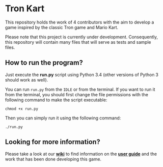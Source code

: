 Tron Kart
=========

This repository holds the work of 4 contributors with the aim to develop a game inspired by the classic Tron game and Mario Kart.

Please note that this project is currently under development. 
Consequently, this repository will contain many files that will serve as tests and sample files.

How to run the program?
-


Just execute the **run.py** script using Python 3.4 (other versions of Python 3 should work as well). 

You can run `run.py` from the `IDLE` or from the terminal. If you want to run it from the terminal, you should first change the file permissions with the following command to make the script executable:

    chmod +x run.py
    
Then you can simply run it using the following command:

    ./run.py


Looking for more information?
-
Please take a look at our [**wiki**](https://github.com/cruzas/tron_grid/wiki) to find information on the [**user guide**](https://github.com/cruzas/tron_grid/wiki#user-guide) and the work that has been done developing this game.






